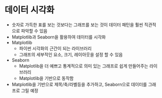 # 데이터 시각화
- 숫자로 가득한 표를 보는 것보다는 그래프를 보는 것이 데이터 패턴을 훨씬 직관적으로 파악할 수 있음
- Matplotlib과 Seaborn을 활용하여 데이터를 시각화
- Matplotlib
    - 파이썬 시각화의 근간이 되는 라이브러리
    - 그래프의 세부적인 요소, 크기, 레이아웃을 설정 할 수 있음
- Seaborn
    - Matplotlib을 더 예쁘고 통계적으로 의미 있는 그래프로 쉽게 만들어주는 라이브러리
    - Matplotlib을 기반으로 동작함
- Matplotlib을 기반으로 제목/축/라벨등을 추가하고, Seaborn으로 데이터를 그래프로 그릴 예정
